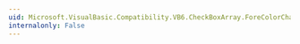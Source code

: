 ```yaml
---
uid: Microsoft.VisualBasic.Compatibility.VB6.CheckBoxArray.ForeColorChanged
internalonly: False
---
```

